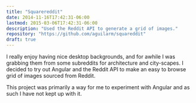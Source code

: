 ```yaml
---
title: "Squarereddit"
date: 2014-11-16T17:42:31-06:00
lastmod: 2015-03-06T17:42:31-06:00
description: "Used the Reddit API to generate a grid of images."
repository: "https://github.com/aguilarm/squareddit"
draft: true
---
```


I really enjoy having nice desktop backgrounds, and for awhile I was grabbing them from some subreddits for architecture and city-scapes. I decided to try out Angular and the Reddit API to make an easy to browse grid of images sourced from Reddit.

This project was primarily a way for me to experiment with Angular and as such I have not kept up with it.

